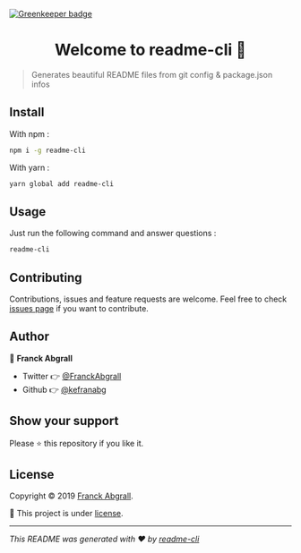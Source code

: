 [![Greenkeeper badge](https://badges.greenkeeper.io/kefranabg/readme-cli.svg)](https://greenkeeper.io/)

<h1 align="center">Welcome to readme-cli 👋</h1>

> Generates beautiful README files from git config & package.json infos

## Install

With npm :

```sh
npm i -g readme-cli
```

With yarn :

```sh
yarn global add readme-cli
```

## Usage

Just run the following command and answer questions :

```sh
readme-cli
```

## Contributing

Contributions, issues and feature requests are welcome. Feel free to check [issues page](test) if you want to contribute.

## Author

👤 **Franck Abgrall**

- Twitter 👉 [@FranckAbgrall](https://twitter.com/FranckAbgrall)
- Github 👉 [@kefranabg](https://github.com/kefranabg)

## Show your support

Please ⭐️ this repository if you like it.

## License

Copyright © 2019 [Franck Abgrall](https://github.com/kefranabg).

📜 This project is under [license](https://github.com/kefranabg/readme-cli/blob/master/LICENSE).

---

_This README was generated with ❤️ by [readme-cli](https://github.com/kefranabg/readme-cli)_
